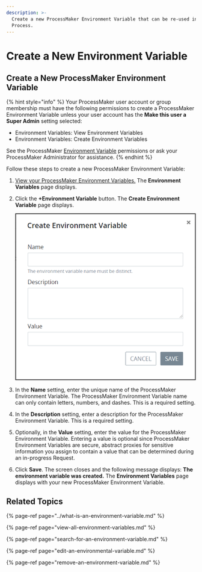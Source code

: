 ```yaml
---
description: >-
  Create a new ProcessMaker Environment Variable that can be re-used in any
  Process.
---
```


# Create a New Environment Variable

## Create a New ProcessMaker Environment Variable

{% hint style="info" %}
Your ProcessMaker user account or group membership must have the following permissions to create a ProcessMaker Environment Variable unless your user account has the **Make this user a Super Admin** setting selected:

* Environment Variables: View Environment Variables
* Environment Variables: Create Environment Variables

See the ProcessMaker [Environment Variable](../../../processmaker-administration/permission-descriptions-for-users-and-groups.md#environment-variables) permissions or ask your ProcessMaker Administrator for assistance.
{% endhint %}

Follow these steps to create a new ProcessMaker Environment Variable:

1. [View your ProcessMaker Environment Variables.](view-all-environment-variables.md) The **Environment Variables** page displays.
2. Click the **+Environment Variable** button. The **Create Environment Variable** page displays.  

   ![](../../../.gitbook/assets/create-environment-variable-screen-processes.png)

3. In the **Name** setting, enter the unique name of the ProcessMaker Environment Variable. The ProcessMaker Environment Variable name can only contain letters, numbers, and dashes. This is a required setting.
4. In the **Description** setting, enter a description for the ProcessMaker Environment Variable. This is a required setting.
5. Optionally, in the **Value** setting, enter the value for the ProcessMaker Environment Variable. Entering a value is optional since ProcessMaker Environment Variables are secure, abstract proxies for sensitive information you assign to contain a value that can be determined during an in-progress Request.
6. Click **Save**. The screen closes and the following message displays: **The environment variable was created.** The **Environment Variables** page displays with your new ProcessMaker Environment Variable.

## Related Topics

{% page-ref page="../what-is-an-environment-variable.md" %}

{% page-ref page="view-all-environment-variables.md" %}

{% page-ref page="search-for-an-environment-variable.md" %}

{% page-ref page="edit-an-environmental-variable.md" %}

{% page-ref page="remove-an-environment-variable.md" %}

